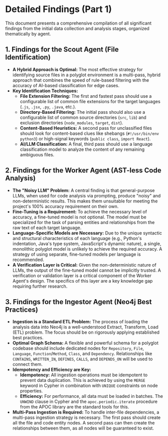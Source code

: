 # Detailed Findings (Part 1)

This document presents a comprehensive compilation of all significant findings from the initial data collection and analysis stages, organized thematically by agent.

## 1. Findings for the Scout Agent (File Identification)

*   **A Hybrid Approach is Optimal:** The most effective strategy for identifying source files in a polyglot environment is a multi-pass, hybrid approach that combines the speed of rule-based filtering with the accuracy of AI-based classification for edge cases.
*   **Key Identification Techniques:**
    *   **File Extension Filtering:** The first and fastest pass should use a configurable list of common file extensions for the target languages (`.js`, `.jsx`, `.py`, `.java`, etc.).
    *   **Directory-Based Filtering:** The initial pass should also use a configurable list of common source directories (`src`, `lib`) and exclusion directories (`node_modules`, `target`, `dist`).
    *   **Content-Based Heuristics:** A second pass for unclassified files should look for content-based clues like shebangs (`#!/usr/bin/env python3`) or high-signal keywords (`public class`, `import React`).
    *   **AI/LLM Classification:** A final, third pass should use a language classification model to analyze the content of any remaining ambiguous files.

## 2. Findings for the Worker Agent (AST-less Code Analysis)

*   **The "Noisy LLM" Problem:** A central finding is that general-purpose LLMs, when used for code analysis via prompting, produce "noisy" and non-deterministic results. This makes them unsuitable for meeting the project's 100% accuracy requirement on their own.
*   **Fine-Tuning is a Requirement:** To achieve the necessary level of accuracy, a fine-tuned model is not optional. The model must be specialized for the task of parsing entities and relationships from the raw text of each target language.
*   **Language-Specific Models are Necessary:** Due to the unique syntactic and structural characteristics of each language (e.g., Python's indentation, Java's type system, JavaScript's dynamic nature), a single, monolithic polyglot model is unlikely to achieve the required accuracy. A strategy of using separate, fine-tuned models per language is recommended.
*   **A Verification Layer is Critical:** Given the non-deterministic nature of LLMs, the output of the fine-tuned model cannot be implicitly trusted. A verification or validation layer is a critical component of the Worker Agent's design. The specifics of this layer are a key knowledge gap requiring further research.

## 3. Findings for the Ingestor Agent (Neo4j Best Practices)

*   **Ingestion is a Standard ETL Problem:** The process of loading the analysis data into Neo4j is a well-understood Extract, Transform, Load (ETL) problem. The focus should be on rigorously applying established best practices.
*   **Optimal Graph Schema:** A flexible and powerful schema for a polyglot codebase should include dedicated nodes for `Repository`, `File`, `Language`, `Function`/`Method`, `Class`, and `Dependency`. Relationships like `CONTAINS`, `WRITTEN_IN`, `DEFINES`, `CALLS`, and `DEPENDS_ON` will be used to connect them.
*   **Idempotency and Efficiency are Key:**
    *   **Idempotency:** All ingestion operations must be idempotent to prevent data duplication. This is achieved by using the `MERGE` keyword in Cypher in combination with `UNIQUE` constraints on node properties.
    *   **Efficiency:** For performance, all data must be loaded in batches. The `UNWIND` clause in Cypher and the `apoc.periodic.iterate` procedure from the APOC library are the standard tools for this.
*   **Multi-Pass Ingestion is Required:** To handle inter-file dependencies, a multi-pass ingestion strategy is necessary. The first pass should create all the file and code entity nodes. A second pass can then create the relationships between them, as all nodes will be guaranteed to exist.
